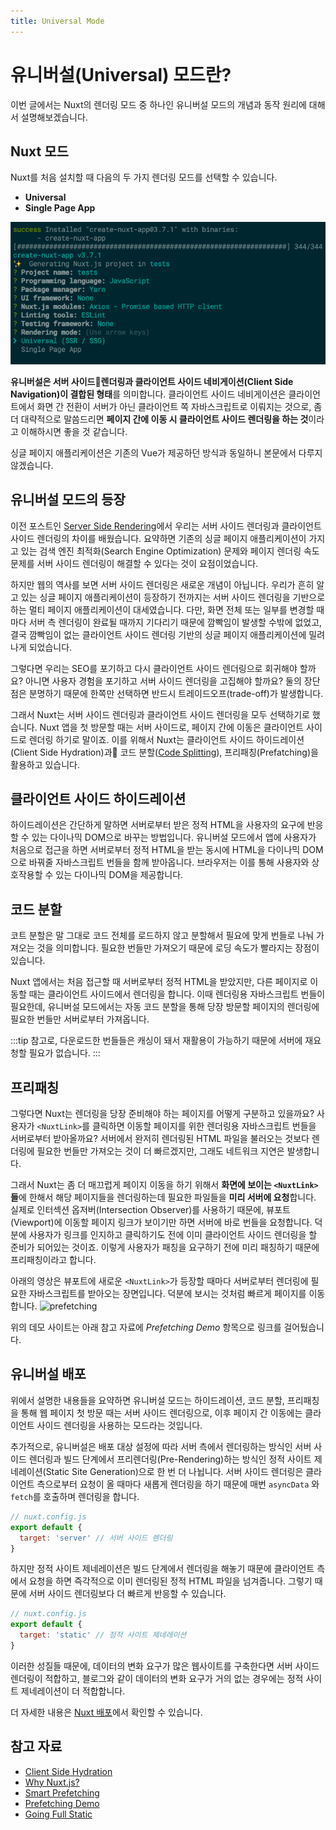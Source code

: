 ```yaml
---
title: Universal Mode
---
```


# 유니버설(Universal) 모드란?
이번 글에서는 Nuxt의 렌더링 모드 중 하나인 유니버설 모드의 개념과 동작 원리에 대해서 설명해보겠습니다.

## Nuxt 모드

Nuxt를 처음 설치할 때 다음의 두 가지 렌더링 모드를 선택할 수 있습니다. 
  * **Universal**
  * **Single Page App**
  
![rendering-mode](./images/rendering-mode.png)

**유니버설은 서버 사이드렌더링과 클라이언트 사이드 네비게이션(Client Side Navigation)이 결합된 형태**를 의미합니다. 클라이언트 사이드 네비게이션은 클라이언트에서 화면 간 전환이 서버가 아닌 클라이언트 쪽 자바스크립트로 이뤄지는 것으로, 좀 더 대략적으로 말씀드리면 **페이지 간에 이동 시 클라이언트 사이드 렌더링을 하는 것**이라고 이해하시면 좋을 것 같습니다.

싱글 페이지 애플리케이션은 기존의 Vue가 제공하던 방식과 동일하니 본문에서 다루지 않겠습니다.


## 유니버설 모드의 등장

이전 포스트인 [Server Side Rendering](/nuxt/ssr.html)에서 우리는 서버 사이드 렌더링과 클라이언트 사이드 렌더링의 차이를 배웠습니다. 요약하면 기존의 싱글 페이지 애플리케이션이 가지고 있는 검색 엔진 최적화(Search Engine Optimization) 문제와 페이지 렌더링 속도 문제를 서버 사이드 렌더링이 해결할 수 있다는 것이 요점이었습니다. 

하지만 웹의 역사를 보면 서버 사이드 렌더링은 새로운 개념이 아닙니다. 우리가 흔히 알고 있는 싱글 페이지 애플리케이션이 등장하기 전까지는 서버 사이드 렌더링을 기반으로 하는 멀티 페이지 애플리케이션이 대세였습니다. 다만, 화면 전체 또는 일부를 변경할 때마다 서버 측 렌더링이 완료될 때까지 기다리기 때문에 깜빡임이 발생할 수밖에 없었고, 결국 깜빡임이 없는 클라이언트 사이드 렌더링 기반의 싱글 페이지 애플리케이션에 밀려나게 되었습니다.

그렇다면 우리는 SEO를 포기하고 다시 클라이언트 사이드 렌더링으로 회귀해야 할까요? 아니면 사용자 경험을 포기하고 서버 사이드 렌더링을 고집해야 할까요? 둘의 장단점은 분명하기 때문에 한쪽만 선택하면 반드시 트레이드오프(trade-off)가 발생합니다. 

그래서 Nuxt는 서버 사이드 렌더링과 클라이언트 사이드 렌더링을 모두 선택하기로 했습니다. Nuxt 앱을 첫 방문할 때는 서버 사이드로, 페이지 간에 이동은 클라이언트 사이드로 렌더링 하기로 말이죠. 이를 위해서 Nuxt는 클라이언트 사이드 하이드레이션(Client Side Hydration)과 코드 분할([Code Splitting](/advanced/code-splitting.html)), 프리패칭(Prefatching)을 활용하고 있습니다.

## 클라이언트 사이드 하이드레이션

하이드레이션은 간단하게 말하면 서버로부터 받은 정적 HTML을 사용자의 요구에 반응할 수 있는 다이나믹 DOM으로 바꾸는 방법입니다. 유니버설 모드에서 앱에 사용자가 처음으로 접근을 하면 서버로부터 정적 HTML을 받는 동시에 HTML을 다이나믹 DOM으로 바꿔줄 자바스크립트 번들을 함께 받아옵니다. 브라우저는 이를 통해 사용자와 상호작용할 수 있는 다이나믹 DOM을 제공합니다.

## 코드 분할

코트 분할은 말 그대로 코드 전체를 로드하지 않고 분할해서 필요에 맞게 번들로 나눠 가져오는 것을 의미합니다. 필요한 번들만 가져오기 때문에 로딩 속도가 빨라지는 장점이 있습니다. 

Nuxt 앱에서는 처음 접근할 때 서버로부터 정적 HTML을 받았지만, 다른 페이지로 이동할 때는 클라이언트 사이드에서 렌더링을 합니다. 이때 렌더링용 자바스크립트 번들이 필요한데, 유니버설 모드에서는 자동 코드 분할을 통해 당장 방문할 페이지의 렌더링에 필요한 번들만 서버로부터 가져옵니다.

:::tip
참고로, 다운로드한 번들들은 캐싱이 돼서 재활용이 가능하기 때문에 서버에 재요청할 필요가 없습니다.
:::

## 프리패칭

그렇다면 Nuxt는 렌더링을 당장 준비해야 하는 페이지를 어떻게 구분하고 있을까요? 사용자가 `<NuxtLink>`를 클릭하면 이동할 페이지를 위한 렌더링용 자바스크립트 번들을 서버로부터 받아올까요? 서버에서 완저히 렌더링된 HTML 파일을 불러오는 것보다 렌더링에 필요한 번들만 가져오는 것이 더 빠르겠지만, 그래도 네트워크 지연은 발생합니다.  

그래서 Nuxt는 좀 더 매끄럽게 페이지 이동을 하기 위해서 **화면에 보이는 `<NuxtLink>`들**에 한해서 해당 페이지들을 렌더링하는데 필요한 파일들을 **미리 서버에 요청**합니다. 실제로 인터섹션 옵저버(Intersection Observer)를 사용하기 때문에, 뷰포트(Viewport)에 이동할 페이지 링크가 보이기만 하면 서버에 바로 번들을 요청합니다. 덕분에 사용자가 링크를 인지하고 클릭하기도 전에 이미 클라이언트 사이드 렌더링을 할 준비가 되어있는 것이죠. 이렇게 사용자가 패칭을 요구하기 전에 미리 패칭하기 때문에 프리패칭이라고 합니다.

아래의 영상은 뷰포트에 새로운 `<NuxtLink>`가 등장할 때마다 서버로부터 렌더링에 필요한 자바스크립트를 받아오는 장면입니다. 덕분에 보시는 것처럼 빠르게 페이지를 이동합니다.
![prefetching](./images/prefetching.gif)

위의 데모 사이트는 아래 참고 자료에 *Prefetching Demo* 항목으로 링크를 걸어뒀습니다. 

## 유니버설 배포

위에서 설명한 내용들을 요약하면 유니버설 모드는 하이드레이션, 코드 분할, 프리패칭을 통해 웹 페이지 첫 방문 때는 서버 사이드 렌더링으로, 이후 페이지 간 이동에는 클라이언트 사이드 렌더링을 사용하는 모드라는 것입니다.

추가적으로, 유니버설은 배포 대상 설정에 따라 서버 측에서 렌더링하는 방식인 서버 사이드 렌더링과 빌드 단계에서 프리렌더링(Pre-Rendering)하는 방식인 정적 사이트 제네레이션(Static Site Generation)으로 한 번 더 나뉩니다. 서버 사이드 렌더링은 클라이언트 측으로부터 요청이 올 때마다 새롭게 렌더링을 하기 때문에 매번 `asyncData` 와 `fetch`를 호출하며 렌더링을 합니다. 

```js
// nuxt.config.js
export default {
  target: 'server' // 서버 사이드 렌더링
}
```
하지만 정적 사이트 제네레이션은 빌드 단계에서 렌더링을 해놓기 때문에 클라이언트 측에서 요청을 하면 즉각적으로 이미 렌더링된 정적 HTML 파일을 넘겨줍니다. 그렇기 때문에 서버 사이드 렌더링보다 더 빠르게 반응할 수 있습니다.

```js
// nuxt.config.js
export default {
  target: 'static' // 정적 사이트 제네레이션
}
```

이러한 성질들 때문에, 데이터의 변화 요구가 많은 웹사이트를 구축한다면 서버 사이드 렌더링이 적합하고, 블로그와 같이 데이터의 변화 요구가 거의 없는 경우에는 정적 사이트 제네레이션이 더 적합합니다.

더 자세한 내용은 [Nuxt 배포](/nuxt/deployment.html)에서 확인할 수 있습니다.

## 참고 자료
- [Client Side Hydration](https://ssr.vuejs.org/guide/hydration.html)
- [Why Nuxt.js?](https://blog.logrocket.com/server-side-rendering-with-vue-and-nuxt-js-64a6d99f5a82/)
- [Smart Prefetching](https://nuxtjs.org/docs/2.x/features/nuxt-components#prefetchlinks) 
- [Prefetching Demo](https://nuxt-prefetch.surge.sh)
- [Going Full Static](https://nuxtjs.org/blog/going-full-static#smarter-nuxt-generate)